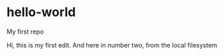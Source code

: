 # hello-world
My first repo

Hi, this is my first edit.
And here in number two, from the local filesystem

